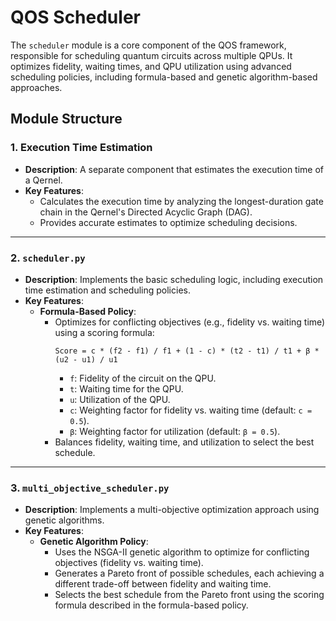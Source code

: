 # QOS Scheduler

The `scheduler` module is a core component of the QOS framework, responsible for scheduling quantum circuits across multiple QPUs. It optimizes fidelity, waiting times, and QPU utilization using advanced scheduling policies, including formula-based and genetic algorithm-based approaches.

## Module Structure

### 1. **Execution Time Estimation**
- **Description**: A separate component that estimates the execution time of a Qernel.
- **Key Features**:
  - Calculates the execution time by analyzing the longest-duration gate chain in the Qernel's Directed Acyclic Graph (DAG).
  - Provides accurate estimates to optimize scheduling decisions.

---

### 2. **`scheduler.py`**
- **Description**: Implements the basic scheduling logic, including execution time estimation and scheduling policies.
- **Key Features**:
  - **Formula-Based Policy**:
    - Optimizes for conflicting objectives (e.g., fidelity vs. waiting time) using a scoring formula:
      ```
      Score = c * (f2 - f1) / f1 + (1 - c) * (t2 - t1) / t1 + β * (u2 - u1) / u1
      ```
      - `f`: Fidelity of the circuit on the QPU.
      - `t`: Waiting time for the QPU.
      - `u`: Utilization of the QPU.
      - `c`: Weighting factor for fidelity vs. waiting time (default: `c = 0.5`).
      - `β`: Weighting factor for utilization (default: `β = 0.5`).
    - Balances fidelity, waiting time, and utilization to select the best schedule.

---

### 3. **`multi_objective_scheduler.py`**
- **Description**: Implements a multi-objective optimization approach using genetic algorithms.
- **Key Features**:
  - **Genetic Algorithm Policy**:
    - Uses the NSGA-II genetic algorithm to optimize for conflicting objectives (fidelity vs. waiting time).
    - Generates a Pareto front of possible schedules, each achieving a different trade-off between fidelity and waiting time.
    - Selects the best schedule from the Pareto front using the scoring formula described in the formula-based policy.
